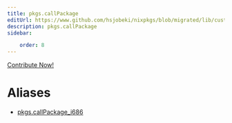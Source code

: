 ```yaml
---
title: pkgs.callPackage
editUrl: https://www.github.com/hsjobeki/nixpkgs/blob/migrated/lib/customisation.nix#L125C31
description: pkgs.callPackage
sidebar:

    order: 8
---
```


<a href="https://www.github.com/hsjobeki/nixpkgs/blob/migrated/lib/customisation.nix#L125C31">Contribute Now!</a>


# Aliases

- [pkgs.callPackage_i686](/nix-doc-comments/reference/pkgs/pkgs-callpackage_i686)


